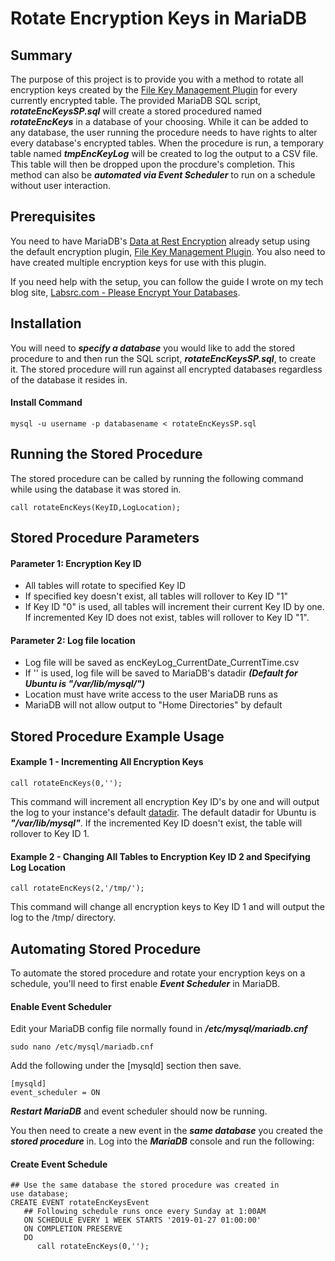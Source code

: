 # Rotate Encryption Keys in MariaDB

## Summary
The purpose of this project is to provide you with a method to rotate all encryption keys created by the [File Key Management Plugin](https://mariadb.com/kb/en/library/file-key-management-encryption-plugin/) for every currently encrypted table.  The provided MariaDB SQL script, **_rotateEncKeysSP.sql_** will create a stored procedured named **_rotateEncKeys_** in a database of your choosing.  While it can be added to any database, the user running the procedure needs to have rights to alter every database's encrypted tables.  When the procedure is run, a temporary table named **_tmpEncKeyLog_** will be created to log the output to a CSV file.  This table will then be dropped upon the procdure's completion.  This method can also be **_automated via Event Scheduler_** to run on a schedule without user interaction.


## Prerequisites
You need to have MariaDB's [Data at Rest Encryption](https://mariadb.com/kb/en/library/data-at-rest-encryption/) already setup using the default encryption plugin, [File Key Management Plugin](https://mariadb.com/kb/en/library/file-key-management-encryption-plugin/).  You also need to have created multiple encryption keys for use with this plugin.

If you need help with the setup, you can follow the guide I wrote on my tech blog site, [Labsrc.com - Please Encrypt Your Databases](https://www.labsrc.com/please-encrypt-your-databases-mariadb/).


## Installation
You will need to **_specify a database_** you would like to add the stored procedure to and then run the SQL script, **_rotateEncKeysSP.sql_**, to create it.  The stored procedure will run against all encrypted databases regardless of the database it resides in.
#### Install Command
```
mysql -u username -p databasename < rotateEncKeysSP.sql
```

## Running the Stored Procedure
The stored procedure can be called by running the following command while using the database it was stored in.
```
call rotateEncKeys(KeyID,LogLocation);
```


## Stored Procedure Parameters
#### Parameter 1: Encryption Key ID
   - All tables will rotate to specified Key ID
   - If specified key doesn't exist, all tables will rollover to Key ID "1"
   - If Key ID "0" is used, all tables will increment their current Key ID by one. If incremented Key ID does not exist, tables will rollover to Key ID "1".
#### Parameter 2: Log file location
   - Log file will be saved as encKeyLog_CurrentDate_CurrentTime.csv
   - If '' is used, log file will be saved to MariaDB's datadir **_(Default for Ubuntu is "/var/lib/mysql/")_**
   - Location must have write access to the user MariaDB runs as
   - MariaDB will not allow output to "Home Directories" by default


## Stored Procedure Example Usage
#### Example 1 - Incrementing All Encryption Keys
```
call rotateEncKeys(0,'');
```
This command will increment all encryption Key ID's by one and will output the log to your instance's default [datadir](https://mariadb.com/kb/en/library/server-system-variables/#datadir).  The default datadir for Ubuntu is **_"/var/lib/mysql"_**.  If the incremented Key ID doesn't exist, the table will rollover to Key ID 1.

#### Example 2 - Changing All Tables to Encryption Key ID 2 and Specifying Log Location
```
call rotateEncKeys(2,'/tmp/');
```
This command will change all encryption keys to Key ID 1 and will output the log to the /tmp/ directory.


## Automating Stored Procedure
To automate the stored procedure and rotate your encryption keys on a schedule, you'll need to first enable **_Event Scheduler_** in MariaDB.
#### Enable Event Scheduler
Edit your MariaDB config file normally found in **_/etc/mysql/mariadb.cnf_**
```
sudo nano /etc/mysql/mariadb.cnf
```
Add the following under the [mysqld] section then save.
```
[mysqld]
event_scheduler = ON
```
**_Restart MariaDB_** and event scheduler should now be running.

You then need to create a new event in the **_same database_** you created the **_stored procedure_** in.  Log into the **_MariaDB_** console and run the following:

#### Create Event Schedule
```
## Use the same database the stored procedure was created in
use database; 
CREATE EVENT rotateEncKeysEvent
   ## Following schedule runs once every Sunday at 1:00AM
   ON SCHEDULE EVERY 1 WEEK STARTS '2019-01-27 01:00:00'
   ON COMPLETION PRESERVE
   DO 
      call rotateEncKeys(0,'');
```
